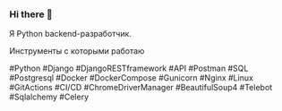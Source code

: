 ### Hi there 👋
Я Python backend-разработчик.

Инструменты с которыми работаю 

#Python #Django #DjangoRESTframework #API #Postman #SQL #Postgresql #Docker #DockerCompose 
#Gunicorn #Nginx #Linux #GitActions #CI/CD #ChromeDriverManager #BeautifulSoup4 #Telebot #Sqlalchemy
#Celery
